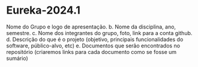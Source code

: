 # Eureka-2024.1
Nome do Grupo e logo de apresentação.
b. Nome da disciplina, ano, semestre.
c. Nome dos integrantes do grupo, foto, link para a conta github.
d. Descrição do que é o projeto (objetivo, principais funcionalidades do software,
público-alvo, etc)
e. Documentos que serão encontrados no repositório (criaremos links para cada
documento como se fosse um sumário)
